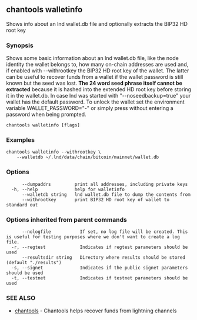 ## chantools walletinfo

Shows info about an lnd wallet.db file and optionally extracts the BIP32 HD root key

### Synopsis

Shows some basic information about an lnd wallet.db file,
like the node identity the wallet belongs to, how many on-chain addresses are
used and, if enabled with --withrootkey the BIP32 HD root key of the wallet. The
latter can be useful to recover funds from a wallet if the wallet password is
still known but the seed was lost. **The 24 word seed phrase itself cannot be
extracted** because it is hashed into the extended HD root key before storing it
in the wallet.db.
In case lnd was started with "--noseedbackup=true" your wallet has the default
password. To unlock the wallet set the environment variable WALLET_PASSWORD="-"
or simply press <enter> without entering a password when being prompted.

```
chantools walletinfo [flags]
```

### Examples

```
chantools walletinfo --withrootkey \
	--walletdb ~/.lnd/data/chain/bitcoin/mainnet/wallet.db
```

### Options

```
      --dumpaddrs         print all addresses, including private keys
  -h, --help              help for walletinfo
      --walletdb string   lnd wallet.db file to dump the contents from
      --withrootkey       print BIP32 HD root key of wallet to standard out
```

### Options inherited from parent commands

```
      --nologfile           If set, no log file will be created. This is useful for testing purposes where we don't want to create a log file.
  -r, --regtest             Indicates if regtest parameters should be used
      --resultsdir string   Directory where results should be stored (default "./results")
  -s, --signet              Indicates if the public signet parameters should be used
  -t, --testnet             Indicates if testnet parameters should be used
```

### SEE ALSO

* [chantools](chantools.md)	 - Chantools helps recover funds from lightning channels


